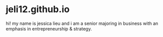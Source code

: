 # jeli12.github.io
hi! my name is jessica lieu and i am a senior majoring in business with an emphasis in entrepreneurship & strategy. 
